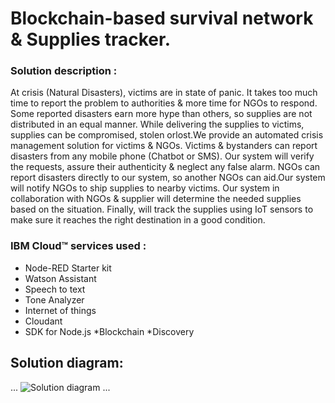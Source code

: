 # Blockchain-based survival network & Supplies tracker.


### Solution description :

At crisis (Natural Disasters), victims are in state of panic. It takes too much time to report the problem to authorities & more time for NGOs to respond. Some reported disasters earn more hype than others, so supplies are not distributed in an equal manner. While delivering the supplies to victims, supplies can be compromised, stolen orlost.We provide an automated crisis management solution for victims & NGOs. Victims & bystanders can report disasters from any mobile phone (Chatbot or SMS). Our system will verify the requests, assure their authenticity & neglect any false alarm. NGOs can report disasters directly to our system, so another NGOs can aid.Our system will notify NGOs to ship supplies to nearby victims. Our system in collaboration with NGOs & supplier will determine the needed supplies based on the situation. Finally, will track the supplies using IoT sensors to make sure it reaches the right destination in a good condition.

### IBM Cloud™ services used :
* Node-RED Starter kit 
* Watson Assistant 
* Speech to text 
* Tone Analyzer 
* Internet of things 
* Cloudant 
* SDK for Node.js 
*Blockchain 
*Discovery

## Solution diagram:
...
![Solution diagram](https://drive.google.com/file/d/1qa2TyViNDY5_KRtcpsshIvohiY0dyRDX/view?usp=sharing)
...
